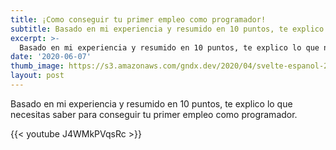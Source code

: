 ```yaml
---
title: ¡Como conseguir tu primer empleo como programador!
subtitle: Basado en mi experiencia y resumido en 10 puntos, te explico lo que necesitas saber para conseguir tu primer empleo como programador.
excerpt: >-
  Basado en mi experiencia y resumido en 10 puntos, te explico lo que necesitas saber para conseguir tu primer empleo como programador.
date: '2020-06-07'
thumb_image: https://s3.amazonaws.com/gndx.dev/2020/04/svelte-espanol-2.png
layout: post
---
```


Basado en mi experiencia y resumido en 10 puntos, te explico lo que necesitas saber para conseguir tu primer empleo como programador.

{{< youtube J4WMkPVqsRc >}}